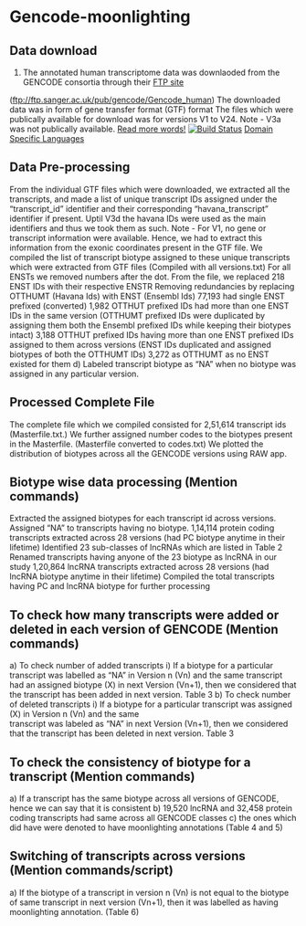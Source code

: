 # Gencode-moonlighting

## Data download
1. The annotated human transcriptome data was downlaoded from the GENCODE consortia through their [FTP site](ftp://ftp.sanger.ac.uk/pub/gencode/Gencode_human)

(ftp://ftp.sanger.ac.uk/pub/gencode/Gencode_human)
The downloaded data was in form of gene transfer format (GTF) format
The files which were publically available for download was for versions V1 to V24. Note -  V3a was not publically available.
[Read more words!](docs/more_words.md)
[![Build Status](https://travis-ci.org/ilyash/ngs.svg?branch=master)](https://travis-ci.org/ilyash/ngs)
[Domain Specific Languages](https://en.wikipedia.org/wiki/Domain-specific_language)
## Data Pre-processing
From the individual GTF files which were downloaded, we extracted all the transcripts, and made a list of unique transcript IDs assigned under the “transcript_id” identifier and their corresponding “havana_transcript” identifier if present. Uptil V3d the havana IDs were used as the main identifiers and thus we took them as such. Note - For V1, no gene or transcript information were available. Hence, we  had to extract this information from the exonic coordinates present in the GTF file.
We compiled the list of transcript biotype assigned to these unique transcripts which were extracted from GTF files (Compiled with all versions.txt)
For all ENSTs we removed numbers after the dot.
From the file,  we replaced 218 ENST IDs with their respective ENSTR 
Removing redundancies by replacing OTTHUMT (Havana Ids) with ENST (Ensembl Ids)
77,193 had single ENST prefixed (converted)
1,982 OTTHUT prefixed  IDs had more
than one ENST IDs in the same version (OTTHUMT prefixed IDs were duplicated by assigning them both the Ensembl prefixed IDs while keeping their biotypes intact) 
3,188 OTTHUT prefixed IDs having more than one ENST prefixed IDs assigned to them across versions (ENST IDs duplicated and assigned biotypes of both the OTTHUMT IDs)
3,272  as OTTHUMT as no ENST existed for them
d)    Labeled transcript biotype as “NA” when no biotype was assigned in any particular version.  



## Processed Complete File 
The complete file which we compiled consisted for 2,51,614 transcript ids (Masterfile.txt.)
We further assigned number codes to the biotypes present in the Masterfile. (Masterfile converted to codes.txt)
We plotted the distribution of biotypes across all the GENCODE versions using RAW app.

## Biotype wise data processing (Mention commands)
Extracted the assigned biotypes for each transcript id across versions. Assigned “NA” to transcripts having no biotype.
1,14,114 protein coding transcripts extracted across 28 versions (had PC biotype anytime in their lifetime)
Identified 23 sub-classes of lncRNAs which are listed in Table 2 
Renamed transcripts having anyone of the 23 biotype as lncRNA in our study
1,20,864  lncRNA transcripts extracted across 28 versions (had lncRNA biotype anytime in their lifetime)
Compiled the total transcripts having PC and lncRNA biotype for further processing


## To check how many transcripts were added or deleted in each version of GENCODE (Mention commands)
a)	To check number of added transcripts
i) If a biotype for a particular transcript was labelled as “NA” in Version n (Vn) and the same
           transcript had an assigned biotype (X)  in next Version (Vn+1), then we considered that 
          the transcript has been added in next version. Table 3
b) 	To check number of deleted transcripts
i) If a biotype for a particular transcript was assigned (X) in Version n (Vn) and the same    
   transcript was labeled as “NA”  in next Version (Vn+1), then we considered that the
   transcript has been deleted in next version. Table 3

## To check the consistency of biotype for a transcript (Mention commands)
a) If a transcript has the same biotype across all versions of GENCODE, hence we can say that it is consistent
b) 19,520 lncRNA  and 32,458 protein coding transcripts had same across all GENCODE classes
c) the ones which did have were denoted to have moonlighting annotations (Table 4 and 5) 

## Switching of transcripts across versions (Mention commands/script)
a) If the biotype of a transcript in version n (Vn) is not equal to the biotype of same transcript in next version (Vn+1), then it was labelled as having moonlighting annotation.  (Table 6)
